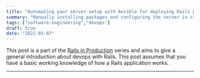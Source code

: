 ```yaml
---
title: "Automating your server setup with Ansible for deploying Rails projects"
summary: "Manually installing packages and configuring the server is viable if you're deploying the project for the first time. Writing an Ansible playbook helps to automate all of it."
tags: ["software-engineering","devops"]
draft: true 
date: "2022-03-07"
---
```


This post is a part of the [Rails in Production](/blog/rails-in-production) series and aims to give a general introduction about devops with Rails. This post assumes that you have a basic working knowledge of how a Rails application works.

---